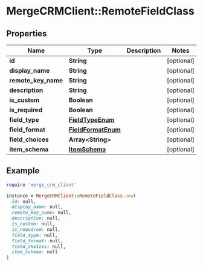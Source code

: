 # MergeCRMClient::RemoteFieldClass

## Properties

| Name | Type | Description | Notes |
| ---- | ---- | ----------- | ----- |
| **id** | **String** |  | [optional] |
| **display_name** | **String** |  | [optional] |
| **remote_key_name** | **String** |  | [optional] |
| **description** | **String** |  | [optional] |
| **is_custom** | **Boolean** |  | [optional] |
| **is_required** | **Boolean** |  | [optional] |
| **field_type** | [**FieldTypeEnum**](FieldTypeEnum.md) |  | [optional] |
| **field_format** | [**FieldFormatEnum**](FieldFormatEnum.md) |  | [optional] |
| **field_choices** | **Array&lt;String&gt;** |  | [optional] |
| **item_schema** | [**ItemSchema**](ItemSchema.md) |  | [optional] |

## Example

```ruby
require 'merge_crm_client'

instance = MergeCRMClient::RemoteFieldClass.new(
  id: null,
  display_name: null,
  remote_key_name: null,
  description: null,
  is_custom: null,
  is_required: null,
  field_type: null,
  field_format: null,
  field_choices: null,
  item_schema: null
)
```

